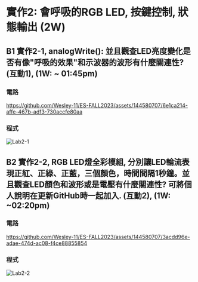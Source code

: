 # 實作2: 會呼吸的RGB LED,  按鍵控制, 狀態輸出 (2W)
## B1 實作2-1, analogWrite(): 並且觀查LED亮度變化是否有像"呼吸的效果"和示波器的波形有什麼關連性? (互動1), (1W: ~ 01:45pm)
### 電路
https://github.com/Wesley-11/ES-FALL2023/assets/144580707/6e1ca214-affe-467b-adf3-730accfe80aa
### 程式
![Lab2-1](https://github.com/Wesley-11/ES-FALL2023/assets/144580707/6f695494-fd39-4004-89f9-aafb71aad172)


## B2 實作2-2, RGB LED燈全彩模組, 分別讓LED輪流表現正紅、正綠、正藍，三個顏色，時間間隔1秒鐘。並且觀查LED顏色和波形或是電壓有什麼關連性? 可將個人說明在更新GitHub時一起加入. (互動2), (1W: ~02:20pm)
### 電路
https://github.com/Wesley-11/ES-FALL2023/assets/144580707/3acdd96e-adae-474d-ac08-f4ce88855854
### 程式
![Lab2-2](https://github.com/Wesley-11/ES-FALL2023/assets/144580707/3d16bd79-5c04-4704-b56b-edea4315a350)
